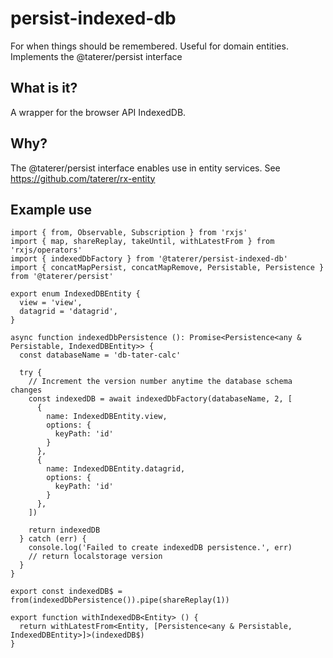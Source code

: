 # persist-indexed-db
For when things should be remembered. Useful for domain entities.
Implements the @taterer/persist interface

## What is it?
A wrapper for the browser API IndexedDB.

## Why?
The @taterer/persist interface enables use in entity services. See https://github.com/taterer/rx-entity

## Example use
```
import { from, Observable, Subscription } from 'rxjs'
import { map, shareReplay, takeUntil, withLatestFrom } from 'rxjs/operators'
import { indexedDbFactory } from '@taterer/persist-indexed-db'
import { concatMapPersist, concatMapRemove, Persistable, Persistence } from '@taterer/persist'

export enum IndexedDBEntity {
  view = 'view',
  datagrid = 'datagrid',
}

async function indexedDbPersistence (): Promise<Persistence<any & Persistable, IndexedDBEntity>> {
  const databaseName = 'db-tater-calc'

  try {
    // Increment the version number anytime the database schema changes
    const indexedDB = await indexedDbFactory(databaseName, 2, [
      {
        name: IndexedDBEntity.view,
        options: {
          keyPath: 'id'
        }
      },
      {
        name: IndexedDBEntity.datagrid,
        options: {
          keyPath: 'id'
        }
      },
    ])

    return indexedDB
  } catch (err) {
    console.log('Failed to create indexedDB persistence.', err)
    // return localstorage version
  }
}

export const indexedDB$ = from(indexedDbPersistence()).pipe(shareReplay(1))

export function withIndexedDB<Entity> () {
  return withLatestFrom<Entity, [Persistence<any & Persistable, IndexedDBEntity>]>(indexedDB$)
}
```
